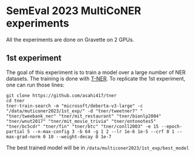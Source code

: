 # SemEval 2023 MultiCoNER experiments

All the experiments are done on Gravette on 2 GPUs.

## 1st experiment

The goal of this experiment is to train a model over a large number of NER datasets. The training is done with [T-NER](https://github.com/asahi417/tner). To replicate the 1st experiment, one can run those lines:
```
git clone https://github.com/asahi417/tner
cd tner
tner-train-search -m "microsoft/deberta-v3-large" -c "/data/muticoner2023/1st_exp/" -d "tner/tweetner7" " "tner/tweebank_ner" "tner/mit_restaurant" "tner/bionlp2004" "tner/wnut2017" "tner/mit_movie_trivia" "tner/ontonotes5" "tner/bc5cdr" "tner/fin" "tner/btc" "tner/conll2003" -e 15 --epoch-partial 5 --n-max-config 3 -b 64 -g 1 2 --lr 1e-6 1e-5 --crf 0 1 --max-grad-norm 0 10 --weight-decay 0 1e-7
```
The best trained model will be in `/data/multiconer2023/1st_exp/best_model`
